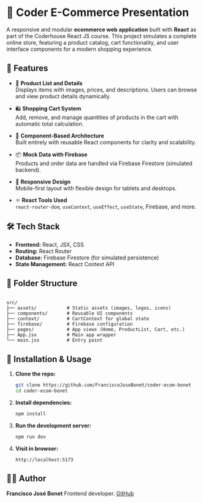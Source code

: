 
# 🛒 Coder E-Commerce Presentation

A responsive and modular **ecommerce web application** built with **React** as part of the Coderhouse React JS course. This project simulates a complete online store, featuring a product catalog, cart functionality, and user interface components for a modern shopping experience.

## 🚀 Features

- 🧾 **Product List and Details**  
  Displays items with images, prices, and descriptions. Users can browse and view product details dynamically.

- 🛍️ **Shopping Cart System**  
  Add, remove, and manage quantities of products in the cart with automatic total calculation.

- 🧩 **Component-Based Architecture**  
  Built entirely with reusable React components for clarity and scalability.

- 📦 **Mock Data with Firebase**  
  Products and order data are handled via Firebase Firestore (simulated backend).

- 📱 **Responsive Design**  
  Mobile-first layout with flexible design for tablets and desktops.

- ⚛️ **React Tools Used**  
  `react-router-dom`, `useContext`, `useEffect`, `useState`, Firebase, and more.

## 🛠️ Tech Stack

- **Frontend:** React, JSX, CSS
- **Routing:** React Router
- **Database:** Firebase Firestore (for simulated persistence)
- **State Management:** React Context API

## 📁 Folder Structure

```

src/
├── assets/           # Static assets (images, logos, icons)
├── components/       # Reusable UI components
├── context/          # CartContext for global state
├── firebase/         # Firebase configuration
├── pages/            # App views (Home, ProductList, Cart, etc.)
├── App.jsx           # Main app wrapper
└── main.jsx          # Entry point

````

## 🔧 Installation & Usage

1. **Clone the repo:**
   ```bash
   git clone https://github.com/FranciscoJoseBonet/coder-ecom-bonet
   cd coder-ecom-bonet
   
2. **Install dependencies:**

   ```bash
   npm install
   ```

3. **Run the development server:**

   ```bash
   npm run dev
   ```

4. **Visit in browser:**

   ```
   http://localhost:5173
   ```

## 🧑‍💻 Author

**Francisco José Bonet**
Frontend developer.
[GitHub](https://github.com/FranciscoJoseBonet)


